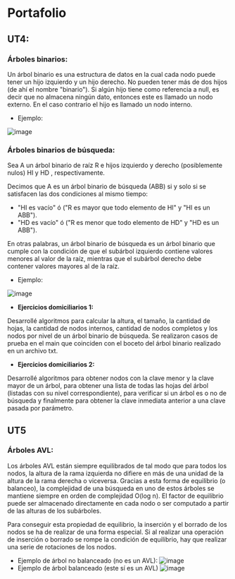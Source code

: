 # Portafolio

## UT4:


### Árboles binarios:

Un árbol binario es una estructura de datos en la cual cada nodo puede tener un hijo izquierdo y un hijo derecho. No pueden tener más de dos hijos (de ahí el nombre "binario"). Si algún hijo tiene como referencia a null, es decir que no almacena ningún dato, entonces este es llamado un nodo externo. En el caso contrario el hijo es llamado un nodo interno. 

* Ejemplo:

![image](https://user-images.githubusercontent.com/69222919/170954489-cd745a73-744b-459a-8725-47b7d3bc16bd.png)


### Árboles binarios de búsqueda:

Sea A un árbol binario de raíz R e hijos izquierdo y derecho (posiblemente nulos) HI y HD , respectivamente.

Decimos que A es un árbol binario de búsqueda (ABB) si y solo si se satisfacen las dos condiciones al mismo tiempo:

* "HI es vacío" ó ("R es mayor que todo elemento de HI" y "HI es un ABB").
* "HD es vacío" ó ("R es menor que todo elemento de HD" y "HD es un ABB").

En otras palabras, un árbol binario de búsqueda es un árbol binario que cumple con la condición de que el subárbol izquierdo contiene valores menores al valor de la raíz, mientras que el subárbol derecho debe contener valores mayores al de la raíz.

* Ejemplo: 

![image](https://user-images.githubusercontent.com/69222919/170955780-de571f5a-616a-4a3d-b855-410bb68d2bac.png)

* **Ejercicios domiciliarios 1:**

Desarrollé algoritmos para calcular la altura, el tamaño, la cantidad de hojas, la cantidad de nodos internos, cantidad de nodos completos y los nodos por nivel de un árbol binario de búsqueda.
Se realizaron casos de prueba en el main que coinciden con el boceto del árbol binario realizado en un archivo txt.

* **Ejercicios domiciliarios 2:**

Desarrollé algoritmos para obtener nodos con la clave menor y la clave mayor de un árbol, para obtener una lista de todas las hojas del árbol (listadas con su nivel correspondiente), para verificar si un árbol es o no de búsqueda y finalmente para obtener la clave inmediata anterior a una clave pasada por parámetro. 


## UT5


### Árboles AVL:

Los árboles AVL están siempre equilibrados de tal modo que para todos los nodos, la altura de la rama izquierda no difiere en más de una unidad de la altura de la rama derecha o viceversa. Gracias a esta forma de equilibrio (o balanceo), la complejidad de una búsqueda en uno de estos árboles se mantiene siempre en orden de complejidad O(log n). El factor de equilibrio puede ser almacenado directamente en cada nodo o ser computado a partir de las alturas de los subárboles.

Para conseguir esta propiedad de equilibrio, la inserción y el borrado de los nodos se ha de realizar de una forma especial. Si al realizar una operación de inserción o borrado se rompe la condición de equilibrio, hay que realizar una serie de rotaciones de los nodos.


* Ejemplo de árbol no balanceado (no es un AVL):
![image](https://user-images.githubusercontent.com/69222919/175975236-1c4c6052-2390-4909-9697-997c070a9b2c.png)
* Ejemplo de árbol balanceado (este sí es un AVL)
![image](https://user-images.githubusercontent.com/69222919/175975265-0ddd7f8f-0b61-4842-9775-d16a4d763d5e.png)

